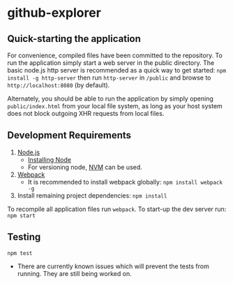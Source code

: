 # github-explorer

## Quick-starting the application
For convenience, compiled files have been committed to the repository.
To run the application simply start a web server in the public directory. The
basic node.js http server is recommended as a quick way to get started:
`npm install -g http-server` then run `http-server` in `/public` and browse to `http://localhost:8080` (by default).

Alternately, you should be able to run the application by simply opening `public/index.html` from your local file system, as long as your host system does not block outgoing XHR requests from local files.

## Development Requirements
1. [Node.js](http://nodejs.org/)
    - [Installing Node](https://github.com/joyent/node/wiki/Installing-Node.js-via-package-manager)
    - For versioning node, [NVM](https://github.com/creationix/nvm) can be used.
2. [Webpack](http://webpack.github.io/)
    - It is recommended to install webpack globally: `npm install webpack -g`
3. Install remaining project dependencies: `npm install`

To recompile all application files run `webpack`.
To start-up the dev server run: `npm start`

## Testing
`npm test`
- There are currently known issues which will prevent the tests from running. They are still being worked on.
